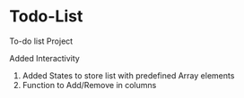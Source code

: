 # Todo-List
To-do list Project 

Added Interactivity
1. Added States to store list with predefined Array elements
2. Function to Add/Remove in columns
